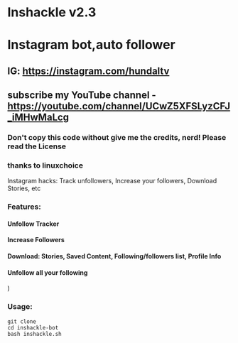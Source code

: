 # Inshackle v2.3
# Instagram bot,auto follower

## IG: https://instagram.com/hundaltv 
## subscribe my YouTube channel - https://youtube.com/channel/UCwZ5XFSLyzCFJ_iMHwMaLcg
### Don't copy this code without give me the credits, nerd! Please read the License 
### thanks to linuxchoice
Instagram hacks: Track unfollowers, Increase your followers, Download Stories, etc

### Features:
#### Unfollow Tracker
#### Increase Followers
#### Download: Stories, Saved Content, Following/followers list, Profile Info
#### Unfollow all your following

)

### Usage:
```
git clone 
cd inshackle-bot
bash inshackle.sh
```

